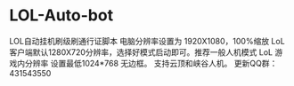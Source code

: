 # LOL-Auto-bot
LOL自动挂机刷级刷通行证脚本
电脑分辨率设置为 1920X1080，100%缩放
LoL客户端默认1280X720分辨率，选择好模式启动即可。推荐一般人机模式
LoL 游戏内分辨率 设置最低1024*768 无边框。
支持云顶和峡谷人机。
更新QQ群：431543550 
